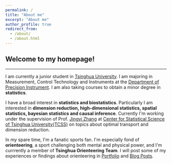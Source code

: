 ```yaml
---
permalink: /
title: "About me"
excerpt: "About me"
author_profile: true
redirect_from: 
  - /about/
  - /about.html
---
```


## Welcome to my homepage!
-----
I am currently a junior student in [Tsinghua University](https://www.tsinghua.edu.cn/en/). I am majoring in Measurement, Control Technology and Instruments at the [Department of Precision Instrument](https://www.tsinghua.edu.cn/dpien/index.htm). I am also taking courses to obtain a minor degree in **statistics**.

I have a broad interest in **statistics and biostatistics**. Particularly I am interested in **dimension reduction, high-dimensional statistics, spatial statistics, bayesian statistics and causal inference**. Currently I'm working under the supervision of Prof. [Jingyi Zhang](http://www.stat.tsinghua.edu.cn/en/teambuilder/faculty/jingyi-zhang/) at [Center for Statistical Science of Tsinghua University(TCSS)](http://www.stat.tsinghua.edu.cn/en/) on topics about optimal transport and dimension reduction.

In my spare time, I'm a fanatic sports fan. I'm especially fond of **orienteering**, a sport challenging both mental and physical power, and I'm currrently a member of **Tsinghua Orienteering Team**. I will post some of my experiences or findings about orienteering in [Portfolio](https://mariana2000.github.io/portfolio/) and [Blog Posts](https://mariana2000.github.io/year-archive/).